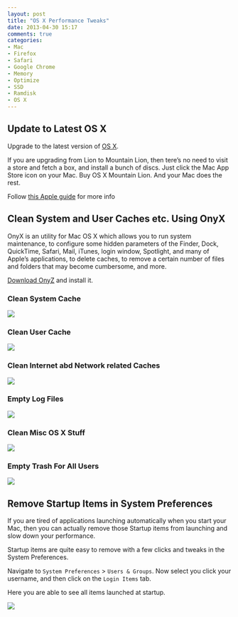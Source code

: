 ```yaml
---
layout: post
title: "OS X Performance Tweaks"
date: 2013-04-30 15:17
comments: true
categories: 
- Mac
- Firefox
- Safari
- Google Chrome
- Memory
- Optimize
- SSD
- Ramdisk
- OS X
---
```


## Update to Latest OS X

Upgrade to the latest version of [OS X](http://en.wikipedia.org/wiki/OS_X).

If you are upgrading from Lion to Mountain Lion, then tere’s no need to visit a
store and fetch a box, and install a bunch of discs. Just click the Mac App
Store icon on your Mac. Buy OS X Mountain Lion. And your Mac does the rest.

Follow [this Apple guide](http://www.apple.com/osx/how-to-upgrade/) for more info 


## Clean System and User Caches etc. Using OnyX

OnyX is an utility for Mac OS X which allows you to run system maintenance, to
configure some hidden parameters of the Finder, Dock, QuickTime, Safari, Mail,
iTunes, login window, Spotlight, and many of Apple’s applications, to delete
caches, to remove a certain number of files and folders that may become
cumbersome, and more.

[Download OnyZ](http://www.titanium.free.fr/downloadonyx.php) and install it.

### Clean System Cache

![](http://lh4.ggpht.com/-UtI1gD45gL4/UYASl6pUTSI/AAAAAAAAKSQ/hKX3FNoND74/onyx-clean-system-cache.png)

### Clean User Cache

![](http://lh6.ggpht.com/-Ez57KHodshU/UYASmdM0VXI/AAAAAAAAKSM/Z10IpU0lZrM/onyx-clean-user-cache.png)

### Clean Internet abd Network related Caches

![](http://lh3.ggpht.com/-_krLB-6KpBk/UYASk07Te8I/AAAAAAAAKSA/hKUXRU9fxDU/onyx-clean-internet-cache.png)

### Empty Log Files

![](http://lh3.ggpht.com/-LjFz1T_zKVE/UYASlLliihI/AAAAAAAAKR8/Mi4g6SIloA4/onyx-clean-logs.png)

### Clean Misc OS X Stuff

![](http://lh5.ggpht.com/-URfbkUyR3w8/UYASlHQQpHI/AAAAAAAAKSE/JxsQBW88JJw/onyx-clean-misc.png)

### Empty Trash For All Users

![](http://lh4.ggpht.com/-UyQXcP4qnYg/UYASmih5GoI/AAAAAAAAKSU/_deQQsMs54I/onyx-empty-trash-all-users.png)

## Remove Startup Items in System Preferences

If you are tired of applications launching automatically when you start your Mac, then you can
actually remove those Startup items from launching and slow down your performance.

Startup items are quite easy to remove with a few clicks and tweaks in the System Preferences.

Navigate to `System Preferences` > `Users & Groups`. Now select you click your username, and then click on the `Login Items` tab.

Here you are able to see all items launched at startup.

![](http://lh3.ggpht.com/-bJZpXUJx0P4/UYAaSM5qThI/AAAAAAAAKS4/0wyvqbawh6s/os-x-login-items.png)
